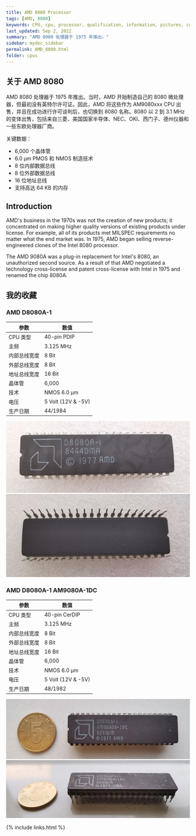 ```yaml
---
title: AMD 8080 Processor
tags: [AMD, 8080]
keywords: CPU, cpu, processor, qualification, information, pictures, core, frequency, chip packaging, packaging, cpu info, x86, collection, amd, cyrix, harris, ibm, idt, iit, intel, motorola, nec, sgs, sgs-thomson, siemens, ST, signetics, mhs, ti, texas instruments, ulsi, umc, weitek, zilog, 808x, 8085, 8088, 8086, 80188, 80186, 80286, 286, 80386, 386, i386, Am386, 386sx, 386dx, 486, i486, 586, 486sx, 486dx, overdrive, 487, pentium, 586, 5x86, 386dlc, 386slc, 486dx2, mmx, ppro, pentium-pro, pro, athlon, duron, z80, dirk oppelt, dirk, oppelt, engineering, sample, samples
last_updated: Sep 2, 2022
summary: "AMD 8080 处理器于 1975 年推出。"
sidebar: mydoc_sidebar
permalink: AMD_8080.html
folder: cpus
---
```


## 关于 AMD 8080

AMD 8080 处理器于 1975 年推出。当时，AMD 开始制造自己的 8080 微处理器，但最初没有英特尔许可证。因此，AMD 将这些作为 AM9080xxx CPU 出售，并且在成功进行许可谈判后，也切换到 8080 名称。8080 以 2 到 3.1 MHz 的变体出售，包括来自三菱、美国国家半导体、NEC、OKI、西门子、德州仪器和一些东欧处理器厂商。

关键数据：

- 6,000 个晶体管
- 6.0 µm PMOS 和 NMOS 制造技术
- 8 位内部数据总线
- 8 位外部数据总线
- 16 位地址总线
- 支持高达 64 KB 的内存

## Introduction

AMD's business in the 1970s was not the creation of new products; it concentrated on making higher quality versions of existing products under license. For example, all of its products met MILSPEC requirements no matter what the end market was. In 1975, AMD began selling reverse-engineered clones of the Intel 8080 processor.
 
The AMD 9080A was a plug-in replacement for Intel's 8080, an unauthorized second source. As a result of that AMD negotiated a technology cross-license and patent cross-license with Intel in 1975 and renamed the chip 8080A.

## 我的收藏

### AMD D8080A-1

| 参数 | 数值 |
| ------ | ------ |
| CPU 类型 | 40-pin PDIP |
| 主频 | 3.125 MHz |
| 内部总线宽度 | 8 Bit |
| 外部总线宽度 | 8 Bit |
| 地址总线宽度 | 16 Bit |
| 晶体管 | 6,000 |
| 技术 | NMOS 6.0 µm |
| 电压 | 5 Volt (12V & -5V) |
| 生产日期 | 44/1984 |

![AMD D8080A-1 正面](/images/cpus/AMD/AMD_D8080A-1_1.jpg)
![AMD D8080A-1 反面](/images/cpus/AMD/AMD_D8080A-1_2.jpg)

### AMD D8080A-1 AM9080A-1DC

| 参数 | 数值 |
| ------ | ------ |
| CPU 类型 | 40-pin CerDIP |
| 主频 | 3.125 MHz |
| 内部总线宽度 | 8 Bit |
| 外部总线宽度 | 8 Bit |
| 地址总线宽度 | 16 Bit |
| 晶体管 | 6,000 |
| 技术 | NMOS 6.0 µm |
| 电压 | 5 Volt (12V & -5V) |
| 生产日期 | 48/1982 |

![AMD D8080A-1 AM9080A-1DC 正面](/images/cpus/AMD/AMD_D8080A-1_AM9080A-1DC_1.jpg)
![AMD D8080A-1 AM9080A-1DC 反面](/images/cpus/AMD/AMD_D8080A-1_AM9080A-1DC_2.jpg)

{% include links.html %}
